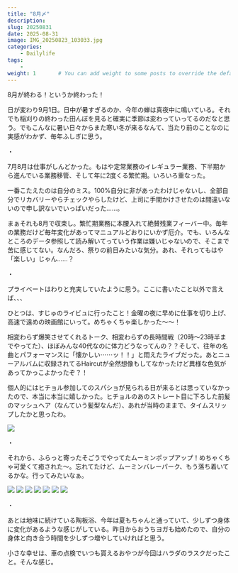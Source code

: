 ```yaml
---
title: "8月〆"
description: 
slug: 20250831
date: 2025-08-31
image: IMG_20250823_103033.jpg
categories:
    - Dailylife
tags:
    - 
weight: 1       # You can add weight to some posts to override the default sorting (date descending)
---
```


8月が終わる！というか終わった！

日が変わり9月1日。日中が暑すぎるのか、今年の蝉は真夜中に鳴いている。それでも稲刈りの終わった田んぼを見ると確実に季節は変わっていってるのだなと思う。でもこんなに暑い日々からまた寒い冬が来るなんて、当たり前のことなのに実感がわかず、毎年ふしぎに思う。

・

7月8月は仕事がしんどかった。もはや定常業務のイレギュラー業務、下半期から進んでいる業務移管、そして年に2度くる繁忙期。いろいろ重なった。

一番こたえたのは自分のミス。100%自分に非があったわけじゃないし、全部自分でリカバリーやらチェックやらしたけど、上司に手間かけさせたのは間違いないので申し訳ないでいっぱいだった……。

まぁそれも8月で収束し。繁忙期業務に本腰入れて絶賛残業フィーバー中。毎年の業務だけど毎年変化があってマニュアルどおりにいかず厄介。でも、いろんなところのデータ参照して読み解いてっていう作業は嫌いじゃないので、そこまで苦に感じてない。なんだろ、祭りの前日みたいな気分。あれ、それってもはや「楽しい」じゃん……？

・

プライベートはわりと充実していたように思う。ここに書いたこと以外で言えば、、、

ひとつは、すじゅのライビュに行ったこと！金曜の夜に早めに仕事を切り上げ、高速で遠めの映画館にいって。めちゃくちゃ楽しかった〜〜！

相変わらず爆笑させてくれるトーク、相変わらずの長時間戦（20時〜23時半までやってた）、ほぼみんな40代なのに体力どうなってんの？？そして、往年の名曲とパフォーマンスに「懐かしい⋯⋯ッ！！」と悶えたライブだった。あとニューアルバムに収録されてるHaircutが全然想像もしてなかったけど異様な色気があってかっこよかったぞ？！

個人的にはヒチョル参加してのスパショが見られる日が来るとは思っていなかったので、本当に本当に嬉しかった。ヒチョルのあのストレート目に下ろした前髪のマッシュヘア（なんていう髪型なんだ）、あれが当時のままで、タイムスリップしたかと思ったわ。

<!-- gallery start -->
![](IMG_20250824_110251.jpg)
<!-- gallery end -->

・

それから、ふらっと寄ったそごうでやってたムーミンポップアップ！めちゃくちゃ可愛くて癒された〜。忘れてたけど、ムーミンバレーパーク、もう落ち着いてるかな。行ってみたいなぁ。

<!-- gallery start -->
![](IMG_20250809_150740.jpg)
![](IMG_20250809_150923.jpg)
![](IMG_20250809_150821.jpg)
![](IMG_20250809_150856.jpg)
![](IMG_20250809_150440.jpg)
![](IMG_20250809_150413.jpg)
![](IMG_20250809_150426.jpg)
<!-- gallery end -->

・

あとは地味に続けている陶板浴、今年は夏もちゃんと通っていて、少しずつ身体に変化があるような感じがしている。昨日からおうちヨガも始めたので、自分の身体と向き合う時間を少しずつ増やしていければと思う。

小さな幸せは、車の点検でいつも貰えるおやつが今回はハラダのラスクだったこと。そんな感じ。
